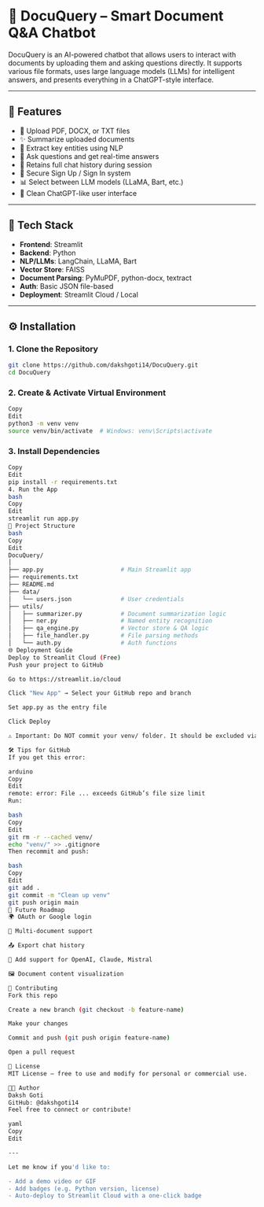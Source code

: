 # 📄 DocuQuery – Smart Document Q&A Chatbot

DocuQuery is an AI-powered chatbot that allows users to interact with documents by uploading them and asking questions directly. It supports various file formats, uses large language models (LLMs) for intelligent answers, and presents everything in a ChatGPT-style interface.

---

## 🚀 Features

- 📎 Upload PDF, DOCX, or TXT files  
- ✨ Summarize uploaded documents  
- 🧠 Extract key entities using NLP  
- 💬 Ask questions and get real-time answers  
- 🔁 Retains full chat history during session  
- 👥 Secure Sign Up / Sign In system  
- 📊 Select between LLM models (LLaMA, Bart, etc.)  
- 🎨 Clean ChatGPT-like user interface

---

## 🧰 Tech Stack

- **Frontend**: Streamlit  
- **Backend**: Python  
- **NLP/LLMs**: LangChain, LLaMA, Bart  
- **Vector Store**: FAISS  
- **Document Parsing**: PyMuPDF, python-docx, textract  
- **Auth**: Basic JSON file-based  
- **Deployment**: Streamlit Cloud / Local

---

## ⚙️ Installation

### 1. Clone the Repository

```bash
git clone https://github.com/dakshgoti14/DocuQuery.git
cd DocuQuery
```
### 2. Create & Activate Virtual Environment
```bash
Copy
Edit
python3 -m venv venv
source venv/bin/activate  # Windows: venv\Scripts\activate
```

### 3. Install Dependencies
```bash
Copy
Edit
pip install -r requirements.txt
4. Run the App
bash
Copy
Edit
streamlit run app.py
📁 Project Structure
bash
Copy
Edit
DocuQuery/
│
├── app.py                      # Main Streamlit app
├── requirements.txt
├── README.md
├── data/
│   └── users.json              # User credentials
├── utils/
│   ├── summarizer.py           # Document summarization logic
│   ├── ner.py                  # Named entity recognition
│   ├── qa_engine.py            # Vector store & QA logic
│   ├── file_handler.py         # File parsing methods
│   └── auth.py                 # Auth functions
🌐 Deployment Guide
Deploy to Streamlit Cloud (Free)
Push your project to GitHub

Go to https://streamlit.io/cloud

Click "New App" → Select your GitHub repo and branch

Set app.py as the entry file

Click Deploy

⚠️ Important: Do NOT commit your venv/ folder. It should be excluded via .gitignore.

🛠 Tips for GitHub
If you get this error:

arduino
Copy
Edit
remote: error: File ... exceeds GitHub’s file size limit
Run:

bash
Copy
Edit
git rm -r --cached venv/
echo "venv/" >> .gitignore
Then recommit and push:

bash
Copy
Edit
git add .
git commit -m "Clean up venv"
git push origin main
📌 Future Roadmap
🌍 OAuth or Google login

🧾 Multi-document support

📤 Export chat history

🧠 Add support for OpenAI, Claude, Mistral

🖼️ Document content visualization

🤝 Contributing
Fork this repo

Create a new branch (git checkout -b feature-name)

Make your changes

Commit and push (git push origin feature-name)

Open a pull request

📄 License
MIT License – free to use and modify for personal or commercial use.

👨‍💻 Author
Daksh Goti
GitHub: @dakshgoti14
Feel free to connect or contribute!

yaml
Copy
Edit

---

Let me know if you'd like to:

- Add a demo video or GIF  
- Add badges (e.g. Python version, license)  
- Auto-deploy to Streamlit Cloud with a one-click badge






